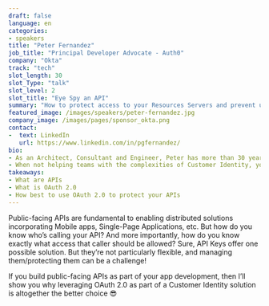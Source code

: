 ```yaml
---
draft: false
language: en
categories:
- speakers
title: "Peter Fernandez"
job_title: "Principal Developer Advocate - Auth0"
company: "Okta"
track: "tech"
slot_length: 30
slot_Type: "talk"
slot_level: 2
slot_title: "Eye Spy an API"
summary: "How to protect access to your Resources Servers and prevent unwanted access using OAuth 2.0"
featured_image: /images/speakers/peter-fernandez.jpg
company_image: /images/pages/sponsor_okta.png
contact:
-  text: LinkedIn
   url: https://www.linkedin.com/in/pgfernandez/
bio:
- As an Architect, Consultant and Engineer, Peter has more than 30 years of experience designing and developing secure and robust software solutions. 
- When not helping teams with the complexities of Customer Identity, you can usually find him working behind the scenes, acting in or directing a show at his local theatre.
takeaways:
- What are APIs
- What is OAuth 2.0
- How best to use OAuth 2.0 to protect your APIs
---
```


Public-facing APIs are fundamental to enabling distributed solutions incorporating Mobile apps, Single-Page Applications, etc. But how do you know who’s calling your API? And more importantly, how do you know exactly what access that caller should be allowed? Sure, API Keys offer one possible solution. But they’re not particularly flexible, and managing them/protecting them can be a challenge! 

If you build public-facing APIs as part of your app development, then I’ll show you why leveraging OAuth 2.0 as part of a Customer Identity solution is altogether the better choice 😎
